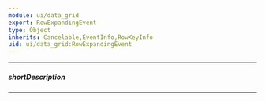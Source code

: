```yaml
---
module: ui/data_grid
export: RowExpandingEvent
type: Object
inherits: Cancelable,EventInfo,RowKeyInfo
uid: ui/data_grid:RowExpandingEvent
---
```

---
##### shortDescription
<!-- Description goes here -->

---
<!-- Description goes here -->